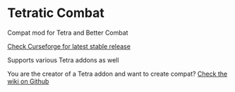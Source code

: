 # Tetratic Combat
Compat mod for Tetra and Better Combat

[Check Curseforge for latest stable release](https://www.curseforge.com/minecraft/mc-mods/tetratic-combat)

Supports various Tetra addons as well

You are the creator of a Tetra addon and want to create compat?
[Check the wiki on Github](https://github.com/AceTheEldritchKing/tetratic_combat/wiki)
